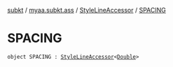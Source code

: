 [subkt](../../index.md) / [myaa.subkt.ass](../index.md) / [StyleLineAccessor](index.md) / [SPACING](./-s-p-a-c-i-n-g.md)

# SPACING

`object SPACING : `[`StyleLineAccessor`](index.md)`<`[`Double`](https://kotlinlang.org/api/latest/jvm/stdlib/kotlin/-double/index.html)`>`